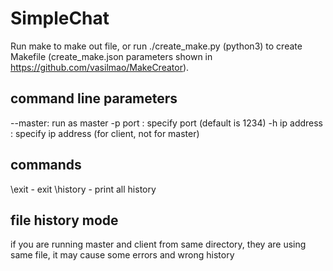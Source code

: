 # SimpleChat
Run make to make out file, or run ./create_make.py (python3) to create Makefile (create_make.json parameters shown in https://github.com/vasilmao/MakeCreator).

## command line parameters
--master: run as master
-p port : specify port (default is 1234)
-h ip address : specify ip address (for client, not for master)

## commands
\exit - exit
\history - print all history

## file history mode
if you are running master and client from same directory, they are using same file, it may cause some errors and wrong history

